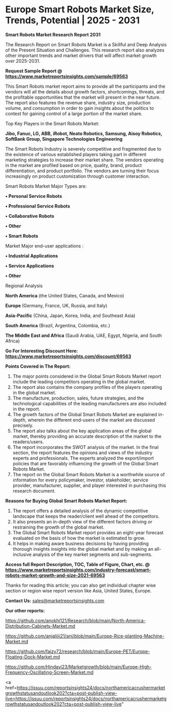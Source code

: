 # Europe Smart Robots Market Size, Trends, Potential | 2025 - 2031

<strong>Smart Robots Market Research Report 2031</strong>

The Research Report on Smart Robots Market is a Skillful and Deep Analysis of the Present Situation and Challenges. This research report also analyzes other important trends and market drivers that will affect market growth over 2025-2031.

<strong>Request Sample Report @ <a href=https://www.marketreportsinsights.com/sample/69563>https://www.marketreportsinsights.com/sample/69563</a></strong>

This Smart Robots market report aims to provide all the participants and the vendors will all the details about growth factors, shortcomings, threats, and the profitable opportunities that the market will present in the near future. The report also features the revenue share, industry size, production volume, and consumption in order to gain insights about the politics to contest for gaining control of a large portion of the market share.

Top Key Players in the Smart Robots Market:

<strong>Jibo, Fanuc, LG, ABB, iRobot, Neato Robotics, Samsung, Aisoy Robotics, SoftBank Group, Singapore Technologies Engineering</strong>

The Smart Robots Industry is severely competitive and fragmented due to the existence of various established players taking part in different marketing strategies to increase their market share. The vendors operating in the market are profiled based on price, quality, brand, product differentiation, and product portfolio. The vendors are turning their focus increasingly on product customization through customer interaction.

Smart Robots Market Major Types are:

<strong>• Personal Service Robots

• Professional Service Robots

• Collaborative Robots

• Other

• Smart Robots</strong>

Market Major end-user applications :

<strong>• Industrial Applications

• Service Applications

• Other</strong>

Regional Analysis

</u><strong><b>North America</b></strong> (the United States, Canada, and Mexico)

<strong><b>Europe </b></strong>(Germany, France, UK, Russia, and Italy)

<strong><b>Asia-Pacific</b></strong> (China, Japan, Korea, India, and Southeast Asia)

<strong><b>South America</b></strong> (Brazil, Argentina, Colombia, etc.)

<strong><b>The Middle East and Africa</b></strong> (Saudi Arabia, UAE, Egypt, Nigeria, and South Africa)

<strong>Go For Interesting Discount Here: <a href=https://www.marketreportsinsights.com/discount/69563>https://www.marketreportsinsights.com/discount/69563</a></strong>

<strong>Points Covered in The Report:</strong>
<ol>
  <li>The major points considered in the Global Smart Robots Market report include the leading competitors operating in the global market.</li>
  <li>The report also contains the company profiles of the players operating in the global market.</li>
  <li>The manufacture, production, sales, future strategies, and the technological capabilities of the leading manufacturers are also included in the report.</li>
  <li>The growth factors of the Global Smart Robots Market are explained in-depth, wherein the different end-users of the market are discussed precisely.</li>
  <li>The report also talks about the key application areas of the global market, thereby providing an accurate description of the market to the readers/users.</li>
  <li>The report incorporates the SWOT analysis of the market. In the final section, the report features the opinions and views of the industry experts and professionals. The experts analyzed the export/import policies that are favorably influencing the growth of the Global Smart Robots Market.</li>
  <li>The report on the Global Smart Robots Market is a worthwhile source of information for every policymaker, investor, stakeholder, service provider, manufacturer, supplier, and player interested in purchasing this research document.</li>
</ol>
<strong>Reasons for Buying Global Smart Robots Market Report:</strong>

<ol>
  <li>The report offers a detailed analysis of the dynamic competitive landscape that keeps the reader/client well ahead of the competitors.</li>
  <li>It also presents an in-depth view of the different factors driving or restraining the growth of the global market.</li>
  <li>The Global Smart Robots Market report provides an eight-year forecast evaluated on the basis of how the market is estimated to grow.</li>
  <li>It helps in making aware business decisions by having providing thorough insights insights into the global market and by making an all-inclusive analysis of the key market segments and sub-segments.</li>
</ol>
<strong>Access full Report Description, TOC, Table of Figure, Chart, etc. @ <a href=https://www.marketreportsinsights.com/industry-forecast/smart-robots-market-growth-and-size-2021-69563>https://www.marketreportsinsights.com/industry-forecast/smart-robots-market-growth-and-size-2021-69563</a></strong>


Thanks for reading this article; you can also get individual chapter wise section or region wise report version like Asia, United States, Europe.

<strong>Contact Us:</strong>
sales@marketreportsinsights.com

<strong>Our other reports:</strong>

<a href=https://github.com/anokhi121/Research/blob/main/North-America-Distribution-Cabinets-Market.md>https://github.com/anokhi121/Research/blob/main/North-America-Distribution-Cabinets-Market.md</a>

<a href=https://github.com/anjaliiii21/anj/blob/main/Europe-Rice-planting-Machine-Market.md>https://github.com/anjaliiii21/anj/blob/main/Europe-Rice-planting-Machine-Market.md</a>

<a href=https://github.com/faizy72/research/blob/main/Europe-PET/Europe-Floating-Dock-Market.md>https://github.com/faizy72/research/blob/main/Europe-PET/Europe-Floating-Dock-Market.md</a>

<a href=https://github.com/Hindavi23/Marketgrowth/blob/main/Europe-High-Frequency-Oscillating-Screen-Market.md>https://github.com/Hindavi23/Marketgrowth/blob/main/Europe-High-Frequency-Oscillating-Screen-Market.md</a>

<a href=https://issuu.com/reportsinsights24/docs/northamericacrushermarketgrowthstatusandoutlook202?cta=post-publish-view-live>https://issuu.com/reportsinsights24/docs/northamericacrushermarketgrowthstatusandoutlook202?cta=post-publish-view-live</a>"
